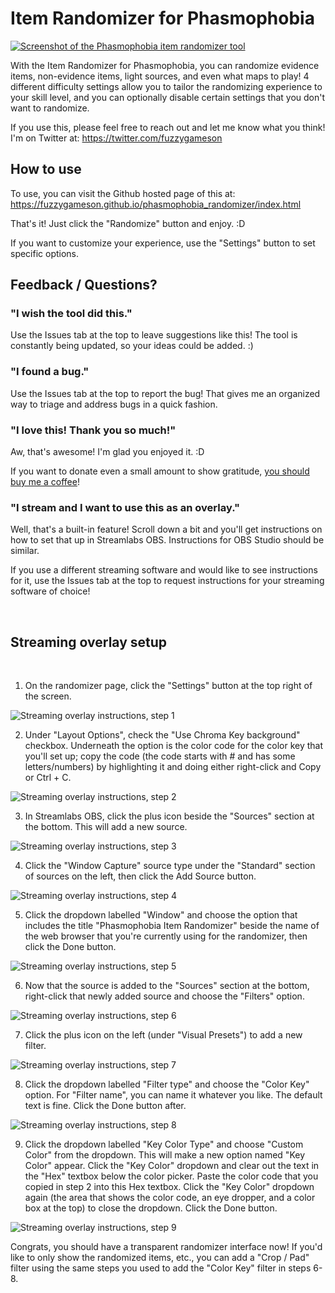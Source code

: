 # Item Randomizer for Phasmophobia

[![Screenshot of the Phasmophobia item randomizer tool](img/readme/example-screenshot.png)](https://fuzzygameson.github.io/phasmophobia_randomizer/index.html)

With the Item Randomizer for Phasmophobia, you can randomize evidence items, non-evidence items, light sources, and even what maps to play! 4 different difficulty settings allow you to tailor the randomizing experience to your skill level, and you can optionally disable certain settings that you don't want to randomize.

If you use this, please feel free to reach out and let me know what you think! I'm on Twitter at: https://twitter.com/fuzzygameson 

## How to use

To use, you can visit the Github hosted page of this at: 
https://fuzzygameson.github.io/phasmophobia_randomizer/index.html

That's it! Just click the "Randomize" button and enjoy. :D 

If you want to customize your experience, use the "Settings" button to set specific options.

## Feedback / Questions?

### "I wish the tool did this."

Use the Issues tab at the top to leave suggestions like this! The tool is constantly being updated, so your ideas could be added. :)

### "I found a bug."

Use the Issues tab at the top to report the bug! That gives me an organized way to triage and address bugs in a quick fashion.

### "I love this! Thank you so much!"

Aw, that's awesome! I'm glad you enjoyed it. :D 

If you want to donate even a small amount to show gratitude, [you should buy me a coffee](https://www.buymeacoffee.com/fuzzygames)!

### "I stream and I want to use this as an overlay."

Well, that's a built-in feature! Scroll down a bit and you'll get instructions on how to set that up in Streamlabs OBS. Instructions for OBS Studio should be similar. 

If you use a different streaming software and would like to see instructions for it, use the Issues tab at the top to request instructions for your streaming software of choice!

 
 
## Streaming overlay setup
 
 
1. On the randomizer page, click the "Settings" button at the top right of the screen.

![Streaming overlay instructions, step 1](img/readme/chroma-instructions-1.png)

2. Under "Layout Options", check the "Use Chroma Key background" checkbox. Underneath the option is the color code for the color key that you'll set up; copy the code (the code starts with # and has some letters/numbers) by highlighting it and doing either right-click and Copy or Ctrl + C.

![Streaming overlay instructions, step 2](img/readme/chroma-instructions-2.png)

3. In Streamlabs OBS, click the plus icon beside the "Sources" section at the bottom. This will add a new source.

![Streaming overlay instructions, step 3](img/readme/chroma-instructions-3.png)

4. Click the "Window Capture" source type under the "Standard" section of sources on the left, then click the Add Source button.

![Streaming overlay instructions, step 4](img/readme/chroma-instructions-4.png)

5. Click the dropdown labelled "Window" and choose the option that includes the title "Phasmophobia Item Randomizer" beside the name of the web browser that you're currently using for the randomizer, then click the Done button.

![Streaming overlay instructions, step 5](img/readme/chroma-instructions-5.png)

6. Now that the source is added to the "Sources" section at the bottom, right-click that newly added source and choose the "Filters" option.

![Streaming overlay instructions, step 6](img/readme/chroma-instructions-6.png)

7. Click the plus icon on the left (under "Visual Presets") to add a new filter.

![Streaming overlay instructions, step 7](img/readme/chroma-instructions-7.png)

8. Click the dropdown labelled "Filter type" and choose the "Color Key" option. For "Filter name", you can name it whatever you like. The default text is fine. Click the Done button after.

![Streaming overlay instructions, step 8](img/readme/chroma-instructions-8.png)

9. Click the dropdown labelled "Key Color Type" and choose "Custom Color" from the dropdown. This will make a new option named "Key Color" appear. Click the "Key Color" dropdown and clear out the text in the "Hex" textbox below the color picker. Paste the color code that you copied in step 2 into this Hex textbox. Click the "Key Color" dropdown again (the area that shows the color code, an eye dropper, and a color box at the top) to close the dropdown. Click the Done button.

![Streaming overlay instructions, step 9](img/readme/chroma-instructions-9.png)

Congrats, you should have a transparent randomizer interface now! If you'd like to only show the randomized items, etc., you can add a "Crop / Pad" filter using the same steps you used to add the "Color Key" filter in steps 6-8.